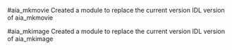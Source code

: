 #aia_mkmovie
Created a module to replace the current version IDL version of aia_mkmovie

#aia_mkimage
Created a module to replace the current version IDL version of aia_mkimage
